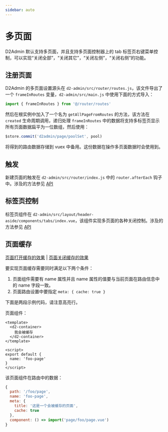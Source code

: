 ```yaml
---
sidebar: auto
---
```


# 多页面

D2Admin 默认支持多页面，并且支持多页面控制器上的 tab 标签页右键菜单控制，可以实现“关闭全部”，“关闭其它”，“关闭左侧”，“关闭右侧”的功能。

## 注册页面

D2Admin 的多页面设置源头在 `d2-admin/src/router/routes.js`，该文件导出了一个 `frameInRoutes` 变量，`d2-admin/src/main.js` 中使用下面的方式导入：

``` js
import { frameInRoutes } from '@/router/routes'
```

然后在根实例中加入了一个名为 `getAllPageFromRoutes` 的方法，该方法在 `created` 生命周期调用，递归处理 `frameInRoutes` 中的数据将支持多标签页显示所有页面数据扁平为一位数组，然后使用：

``` js
$store.commit('d2admin/page/poolSet', pool)
```
将得到的路由数据存储到 vuex 中备用。这份数据在操作多页面数据时会使用到。

## 触发

新建页面的触发在 `d2-admin/src/router/index.js` 中的 `router.afterEach` 钩子中。涉及的方法参见 [API](/zh/sys-vuex/page.md)

## 标签页控制

标签页组件在 `d2-admin/src/layout/header-aside/components/tabs/index.vue`，该组件实现多页面的各种关闭控制。涉及的方法参见 [API](/zh/sys-vuex/page.md)

## 页面缓存

[页面打开缓存的效果](https://d2.pub/d2-admin/preview/#/demo/playground/page-cache/on) | [页面关闭缓存的效果](https://d2.pub/d2-admin/preview/#/demo/playground/page-cache/off)

要实现页面缓存需要同时满足以下两个条件：

1. 页面组件需要有 name 属性并且 name 属性的值要与当前页面在路由信息中的 name 字段一致。
2. 页面路由设置中要指定 `meta: { cache: true }`

下面是两段示例代码，请注意高亮行。

页面组件：

``` vue {9}
<template>
  <d2-container>
    我会被缓存
  </d2-container>
</template>

<script>
export default {
  name: 'foo-page'
}
</script>
```

该页面组件在路由中的数据：

``` js {3,6}
{
  path: '/foo/page',
  name: 'foo-page',
  meta: {
    title: '这是一个会被缓存的页面',
    cache: true
  },
  component: () => import('page/foo/page.vue')
}
```